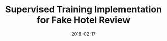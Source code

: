 ---
layout: single
title: "Supervised Training Implementation for Fake Hotel Review"
date: 2018-02-17
---